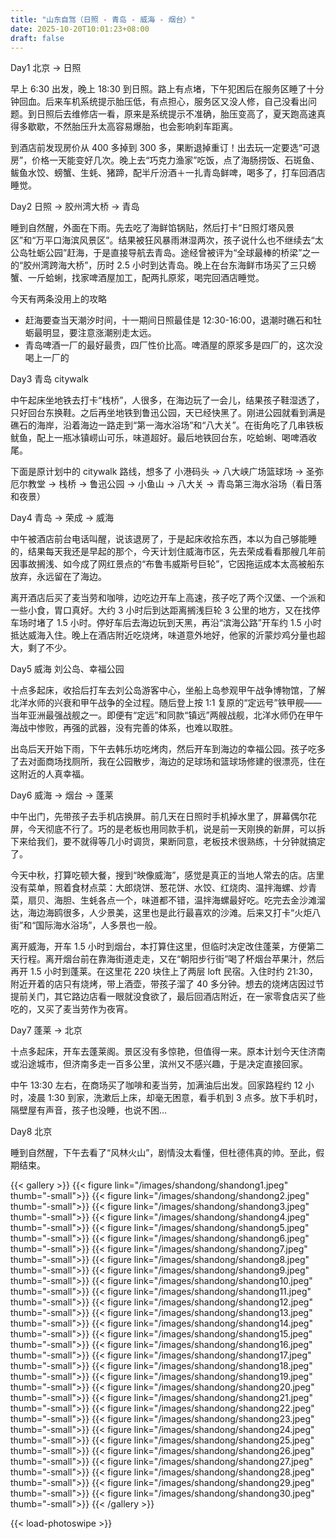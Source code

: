 ```yaml
---
title: "山东自驾（日照 - 青岛 - 威海 - 烟台）"
date: 2025-10-20T10:01:23+08:00
draft: false
---
```


Day1 北京 → 日照

早上 6:30 出发，晚上 18:30 到日照。路上有点堵，下午犯困后在服务区睡了十分钟回血。后来车机系统提示胎压低，有点担心，服务区又没人修，自己没看出问题。到日照后去维修店一看，原来是系统提示不准确，胎压变高了，夏天跑高速真得多歇歇，不然胎压升太高容易爆胎，也会影响刹车距离。

到酒店前发现房价从 400 多掉到 300 多，果断退掉重订！出去玩一定要选“可退房”，价格一天能变好几次。晚上去“巧克力渔家”吃饭，点了海肠捞饭、石斑鱼、鲅鱼水饺、螃蟹、生蚝、猪蹄，配半斤汾酒＋一扎青岛鲜啤，喝多了，打车回酒店睡觉。

Day2 日照 → 胶州湾大桥 → 青岛

睡到自然醒，外面在下雨。先去吃了海鲜馅锅贴，然后打卡“日照灯塔风景区”和“万平口海滨风景区”。结果被狂风暴雨淋湿两次，孩子说什么也不继续去“太公岛牡蛎公园”赶海，于是直接导航去青岛。途经曾被评为“全球最棒的桥梁”之一的“胶州湾跨海大桥”，历时 2.5 小时到达青岛。晚上在台东海鲜市场买了三只螃蟹、一斤蛤蜊，找家啤酒屋加工，配两扎原浆，喝完回酒店睡觉。 

今天有两条没用上的攻略
- 赶海要查当天潮汐时间，十一期间日照最佳是 12:30-16:00，退潮时礁石和牡蛎最明显，要注意涨潮别走太远。
- 青岛啤酒一厂的最好最贵，四厂性价比高。啤酒屋的原浆多是四厂的，这次没喝上一厂的

Day3 青岛 citywalk

中午起床坐地铁去打卡“栈桥”，人很多，在海边玩了一会儿，结果孩子鞋湿透了，只好回台东换鞋。之后再坐地铁到鲁迅公园，天已经快黑了。刚进公园就看到满是礁石的海岸，沿着海边一路走到“第一海水浴场”和“八大关”。在街角吃了几串铁板鱿鱼，配上一瓶冰镇崂山可乐，味道超好。最后地铁回台东，吃蛤蜊、喝啤酒收尾。

下面是原计划中的 citywalk 路线，想多了
小港码头 → 八大峡广场篮球场 → 圣弥厄尔教堂 → 栈桥 → 鲁迅公园 → 小鱼山 → 八大关 → 青岛第三海水浴场（看日落和夜景）

Day4 青岛 → 荣成 → 威海

中午被酒店前台电话叫醒，说该退房了，于是起床收拾东西，本以为自己够能睡的，结果每天我还是早起的那个，今天计划住威海市区，先去荣成看看那艘几年前因事故搁浅、如今成了网红景点的“布鲁韦威斯号巨轮”，它因拖运成本太高被船东放弃，永远留在了海边。

离开酒店后买了麦当劳和咖啡，边吃边开车上高速，孩子吃了两个汉堡、一个派和一些小食，胃口真好。大约 3 小时后到达距离搁浅巨轮 3 公里的地方，又在找停车场时堵了 1.5 小时。停好车后去海边玩到天黑，再沿“滨海公路”开车约 1.5 小时抵达威海入住。晚上在酒店附近吃烧烤，味道意外地好，他家的沂蒙炒鸡分量也超大，剩了不少。

Day5 威海 刘公岛、幸福公园

十点多起床，收拾后打车去刘公岛游客中心，坐船上岛参观甲午战争博物馆，了解北洋水师的兴衰和甲午战争的全过程。随后登上按 1:1 复原的“定远号”铁甲舰——当年亚洲最强战舰之一。即便有“定远”和同款“镇远”两艘战舰，北洋水师仍在甲午海战中惨败，再强的武器，没有完善的体系，也难以取胜。

出岛后天开始下雨，下午去韩乐坊吃烤肉，然后开车到海边的幸福公园。孩子吃多了去对面商场找厕所，我在公园散步，海边的足球场和篮球场修建的很漂亮，住在这附近的人真幸福。

Day6 威海 → 烟台 → 蓬莱

中午出门，先带孩子去手机店换屏。前几天在日照时手机掉水里了，屏幕偶尔花屏，今天彻底不行了。巧的是老板也用同款手机，说是前一天刚换的新屏，可以拆下来给我们，要不就得等几小时调货，果断同意，老板技术很熟练，十分钟就搞定了。

今天中秋，打算吃顿大餐，搜到“映像威海”，感觉是真正的当地人常去的店。店里没有菜单，照着食材点菜：大郎烧饼、葱花饼、水饺、红烧肉、温拌海螺、炒青菜，扇贝、海胆、生蚝各点一个，味道都不错，温拌海螺最好吃。吃完去金沙滩溜达，海边海鸥很多，人少景美，这里也是此行最喜欢的沙滩。后来又打卡“火炬八街”和“国际海水浴场”，人多景也一般。

离开威海，开车 1.5 小时到烟台，本打算住这里，但临时决定改住蓬莱，方便第二天行程。离开烟台前在靠海街道走走，又在“朝阳步行街”喝了杯烟台苹果汁，然后再开 1.5 小时到蓬莱。在这里花 220 块住上了两层 loft 民宿。入住时约 21:30，附近开着的店只有烧烤，带上酒壶，带孩子溜了 40 多分钟。想去的烧烤店因过节提前关门，其它路边店看一眼就没食欲了，最后回酒店附近，在一家零食店买了些吃的，又买了麦当劳作为夜宵。

Day7 蓬莱 → 北京

十点多起床，开车去蓬莱阁。景区没有多惊艳，但值得一来。原本计划今天住济南或沿途城市，但济南多走一百多公里，滨州又不感兴趣，于是决定直接回家。

中午 13:30 左右，在商场买了咖啡和麦当劳，加满油后出发。回家路程约 12 小时，凌晨 1:30 到家，洗漱后上床，却毫无困意，看手机到 3 点多。放下手机时，隔壁屋有声音，孩子也没睡，也说不困...

Day8 北京

睡到自然醒，下午去看了“风林火山”，剧情没太看懂，但杜德伟真的帅。至此，假期结束。

{{< gallery >}}
  {{< figure link="/images/shandong/shandong1.jpeg" thumb="-small">}}
  {{< figure link="/images/shandong/shandong2.jpeg" thumb="-small">}}
  {{< figure link="/images/shandong/shandong3.jpeg" thumb="-small">}}
  {{< figure link="/images/shandong/shandong4.jpeg" thumb="-small">}}
  {{< figure link="/images/shandong/shandong5.jpeg" thumb="-small">}}
  {{< figure link="/images/shandong/shandong6.jpeg" thumb="-small">}}
  {{< figure link="/images/shandong/shandong7.jpeg" thumb="-small">}}
  {{< figure link="/images/shandong/shandong8.jpeg" thumb="-small">}}
  {{< figure link="/images/shandong/shandong9.jpeg" thumb="-small">}}
  {{< figure link="/images/shandong/shandong10.jpeg" thumb="-small">}}
  {{< figure link="/images/shandong/shandong11.jpeg" thumb="-small">}}
  {{< figure link="/images/shandong/shandong12.jpeg" thumb="-small">}}
  {{< figure link="/images/shandong/shandong13.jpeg" thumb="-small">}}
  {{< figure link="/images/shandong/shandong14.jpeg" thumb="-small">}}
  {{< figure link="/images/shandong/shandong15.jpeg" thumb="-small">}}
  {{< figure link="/images/shandong/shandong16.jpeg" thumb="-small">}}
  {{< figure link="/images/shandong/shandong17.jpeg" thumb="-small">}}
  {{< figure link="/images/shandong/shandong18.jpeg" thumb="-small">}}
  {{< figure link="/images/shandong/shandong19.jpeg" thumb="-small">}}
  {{< figure link="/images/shandong/shandong20.jpeg" thumb="-small">}}
  {{< figure link="/images/shandong/shandong21.jpeg" thumb="-small">}}
  {{< figure link="/images/shandong/shandong22.jpeg" thumb="-small">}}
  {{< figure link="/images/shandong/shandong23.jpeg" thumb="-small">}}
  {{< figure link="/images/shandong/shandong24.jpeg" thumb="-small">}}
  {{< figure link="/images/shandong/shandong25.jpeg" thumb="-small">}}
  {{< figure link="/images/shandong/shandong26.jpeg" thumb="-small">}}
  {{< figure link="/images/shandong/shandong27.jpeg" thumb="-small">}}
  {{< figure link="/images/shandong/shandong28.jpeg" thumb="-small">}}
  {{< figure link="/images/shandong/shandong29.jpeg" thumb="-small">}}
  {{< figure link="/images/shandong/shandong30.jpeg" thumb="-small">}}
{{< /gallery >}}

{{< load-photoswipe >}}